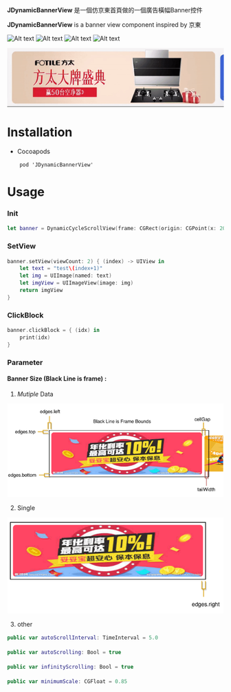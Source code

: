 **JDynamicBannerView** 是一個仿京東首頁做的一個廣告橫幅Banner控件

**JDynamicBannerView** is a banner view component inspired by 京東


![Alt text](https://img.shields.io/badge/SwiftVersion-4.0+-red.svg?link=http://left&link=http://right)
![Alt text](https://img.shields.io/badge/IOSVersion-8.0+-green.svg)
![Alt text](https://img.shields.io/badge/BuildVersion-1.0.0-green.svg)
![Alt text](https://img.shields.io/badge/Author-JamesDouble-blue.svg?link=http://https://jamesdouble.github.io/index.html&link=http://https://jamesdouble.github.io/index.html)

![Demo](https://raw.githubusercontent.com/jamesdouble/JDynamicBannerView/master/Readme_img/bannerDemo.gif)

# Installation
* Cocoapods

```
	pod 'JDynamicBannerView'
```


# Usage

### Init

```swift
let banner = DynamicCycleScrollView(frame: CGRect(origin: CGPoint(x: 20, y: 100), size: CGSize(width: 340, height: 100)))
```

### SetView 

```swift
banner.setView(viewCount: 2) { (index) -> UIView in
	let text = "test\(index+1)"
	let img = UIImage(named: text)
   	let imgView = UIImageView(image: img)
	return imgView
}
```

### ClickBlock

```swift
banner.clickBlock = { (idx) in
	print(idx)
}   

```

### Parameter

#### Banner Size (Black Line is frame) :
	
1. *Mutiple* Data

![](https://raw.githubusercontent.com/jamesdouble/JDynamicBannerView/master/Readme_img/para_demo1.png)

2. Single

![](https://raw.githubusercontent.com/jamesdouble/JDynamicBannerView/master/Readme_img/para_demo2.png)

3. other 

```swift 
public var autoScrollInterval: TimeInterval = 5.0
    
public var autoScrolling: Bool = true
    
public var infinityScrolling: Bool = true

public var minimumScale: CGFloat = 0.85
```
